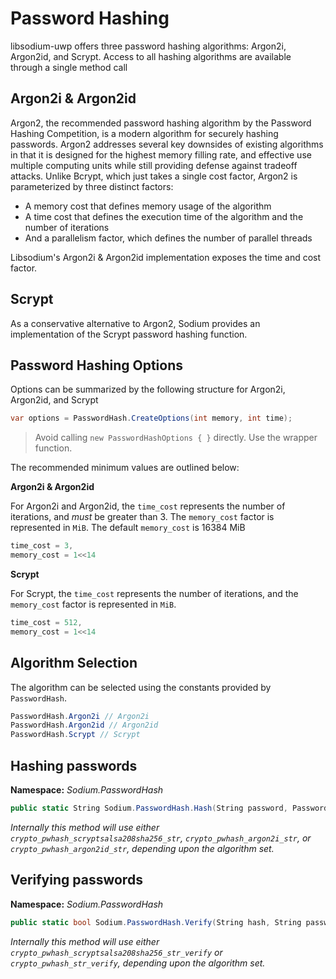 # Password Hashing

libsodium-uwp offers three password hashing algorithms: Argon2i, Argon2id, and Scrypt. Access to all hashing algorithms are available through a single method call

## Argon2i & Argon2id

Argon2, the recommended password hashing algorithm by the Password Hashing Competition, is a modern algorithm for securely hashing passwords. Argon2 addresses several key downsides of existing algorithms in that it is designed for the highest memory filling rate, and effective use multiple computing units while still providing defense against tradeoff attacks. Unlike Bcrypt, which just takes a single cost factor, Argon2 is parameterized by three distinct factors:

- A memory cost that defines memory usage of the algorithm
- A time cost that defines the execution time of the algorithm and the number of iterations
- And a parallelism factor, which defines the number of parallel threads

Libsodium's Argon2i & Argon2id implementation exposes the time and cost factor.

## Scrypt

As a conservative alternative to Argon2, Sodium provides an implementation of the Scrypt password hashing function.

## Password Hashing Options

Options can be summarized by the following structure for Argon2i, Argon2id, and Scrypt

```C#
var options = PasswordHash.CreateOptions(int memory, int time);
```

> Avoid calling `new PasswordHashOptions { }` directly. Use the wrapper function.

The recommended minimum values are outlined below:

__Argon2i & Argon2id__

For Argon2i and Argon2id, the `time_cost` represents the number of iterations, and _must_ be greater than 3. The `memory_cost` factor is represented in `MiB`. The default `memory_cost` is 16384 MiB

```C#
time_cost = 3,
memory_cost = 1<<14
```

__Scrypt__

For Scrypt, the `time_cost` represents the number of iterations, and the `memory_cost` factor is represented in `MiB`. 

```C#
time_cost = 512,
memory_cost = 1<<14
```

## Algorithm Selection

The algorithm can be selected using the constants provided by `PasswordHash`.

```C#
PasswordHash.Argon2i // Argon2i
PasswordHash.Argon2id // Argon2id
PasswordHash.Scrypt // Scrypt
```

## Hashing passwords

__Namespace:__ _Sodium.PasswordHash_

```C#
public static String Sodium.PasswordHash.Hash(String password, PasswordHashOptions options, int algorithm)
```

_Internally this method will use either `crypto_pwhash_scryptsalsa208sha256_str`, `crypto_pwhash_argon2i_str`, or `crypto_pwhash_argon2id_str`, depending upon the algorithm set._

## Verifying passwords

__Namespace:__ _Sodium.PasswordHash_

```C#
public static bool Sodium.PasswordHash.Verify(String hash, String password)
```

_Internally this method will use either `crypto_pwhash_scryptsalsa208sha256_str_verify` or `crypto_pwhash_str_verify`, depending upon the algorithm set._
